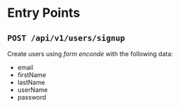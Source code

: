 # Entry Points

## `POST /api/v1/users/signup`

Create users using _form enconde_ with the following data:

* email
* firstName
* lastName
* userName
* password